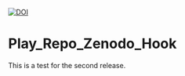 [![DOI](https://sandbox.zenodo.org/badge/464529018.svg)](https://sandbox.zenodo.org/badge/latestdoi/464529018)

   
# Play_Repo_Zenodo_Hook

This is a test for the second release.
